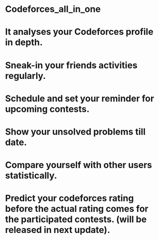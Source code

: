 # Codeforces_all_in_one

# It analyses your Codeforces profile in depth.
# Sneak-in your friends activities regularly.
# Schedule and set your reminder for upcoming contests.
# Show your unsolved problems till date.
# Compare yourself with other users statistically.
# Predict your codeforces rating before the actual rating comes for the participated contests. (will be released in next update).
